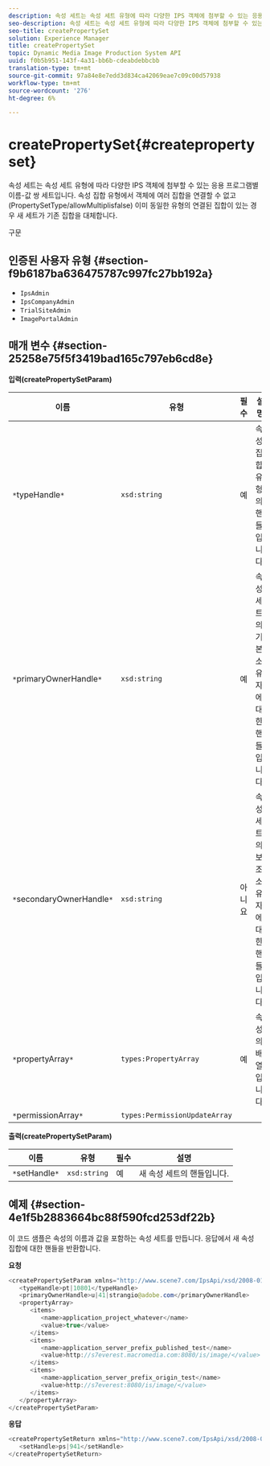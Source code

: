 ```yaml
---
description: 속성 세트는 속성 세트 유형에 따라 다양한 IPS 객체에 첨부할 수 있는 응용 프로그램별 이름-값 쌍 세트입니다. 속성 집합 유형에서 객체에 여러 집합을 연결할 수 없고(PropertySetType/allowMultiplisfalse) 이미 동일한 유형의 연결된 집합이 있는 경우 새 세트가 기존 집합을 대체합니다.
seo-description: 속성 세트는 속성 세트 유형에 따라 다양한 IPS 객체에 첨부할 수 있는 응용 프로그램별 이름-값 쌍 세트입니다. 속성 집합 유형에서 객체에 여러 집합을 연결할 수 없고(PropertySetType/allowMultiplisfalse) 이미 동일한 유형의 연결된 집합이 있는 경우 새 세트가 기존 집합을 대체합니다.
seo-title: createPropertySet
solution: Experience Manager
title: createPropertySet
topic: Dynamic Media Image Production System API
uuid: f0b5b951-143f-4a31-bb6b-cdeabdebbcbb
translation-type: tm+mt
source-git-commit: 97a84e8e7edd3d834ca42069eae7c09c00d57938
workflow-type: tm+mt
source-wordcount: '276'
ht-degree: 6%

---
```



# createPropertySet{#createpropertyset}

속성 세트는 속성 세트 유형에 따라 다양한 IPS 객체에 첨부할 수 있는 응용 프로그램별 이름-값 쌍 세트입니다. 속성 집합 유형에서 객체에 여러 집합을 연결할 수 없고(PropertySetType/allowMultiplisfalse) 이미 동일한 유형의 연결된 집합이 있는 경우 새 세트가 기존 집합을 대체합니다.

구문

## 인증된 사용자 유형 {#section-f9b6187ba636475787c997fc27bb192a}

* `IpsAdmin`
* `IpsCompanyAdmin`
* `TrialSiteAdmin`
* `ImagePortalAdmin`

## 매개 변수 {#section-25258e75f5f3419bad165c797eb6cd8e}

**입력(createPropertySetParam)**

| 이름 | 유형 | 필수 | 설명 |
|---|---|---|---|
| `*`typeHandle`*` | `xsd:string` | 예 | 속성 집합 유형의 핸들입니다. |
| `*`primaryOwnerHandle`*` | `xsd:string` | 예 | 속성 세트의 기본 소유자에 대한 핸들입니다. |
| `*`secondaryOwnerHandle`*` | `xsd:string` | 아니요 | 속성 세트의 보조 소유자에 대한 핸들입니다. |
| `*`propertyArray`*` | `types:PropertyArray` | 예 | 속성의 배열입니다. |
| `*`permissionArray`*` | `types:PermissionUpdateArray` |  |  |

**출력(createPropertySetParam)**

| 이름 | 유형 | 필수 | 설명 |
|---|---|---|---|
| `*`setHandle`*` | `xsd:string` | 예 | 새 속성 세트의 핸들입니다. |

## 예제 {#section-4e1f5b2883664bc88f590fcd253df22b}

이 코드 샘플은 속성의 이름과 값을 포함하는 속성 세트를 만듭니다. 응답에서 새 속성 집합에 대한 핸들을 반환합니다.

**요청**

```java
<createPropertySetParam xmlns="http://www.scene7.com/IpsApi/xsd/2008-01-15">
   <typeHandle>pt|10801</typeHandle>
   <primaryOwnerHandle>u|41|strangio@adobe.com</primaryOwnerHandle>
   <propertyArray>
      <items>
         <name>application_project_whatever</name>
         <value>true</value>
      </items>
      <items>
         <name>application_server_prefix_published_test</name>
         <value>http://s7everest.macromedia.com:8080/is/image/</value>
      </items>
      <items>
         <name>application_server_prefix_origin_test</name>
         <value>http://s7everest:8080/is/image/</value>
      </items>
   </propertyArray>
</createPropertySetParam>
```

**응답**

```java
<createPropertySetReturn xmlns="http://www.scene7.com/IpsApi/xsd/2008-01-15">
   <setHandle>ps|941</setHandle>
</createPropertySetReturn>
```

